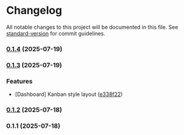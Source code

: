 # Changelog

All notable changes to this project will be documented in this file. See [standard-version](https://github.com/conventional-changelog/standard-version) for commit guidelines.

### [0.1.4](https://github.com/marvinbarretto/task-triage/compare/v0.1.3...v0.1.4) (2025-07-19)

### [0.1.3](https://github.com/marvinbarretto/task-triage/compare/v0.1.2...v0.1.3) (2025-07-19)


### Features

* [Dashboard] Kanban style layout ([e338f22](https://github.com/marvinbarretto/task-triage/commit/e338f2298a8ae23d3c31311fd6d2be86220fd307))

### [0.1.2](https://github.com/marvinbarretto/task-triage/compare/v0.1.1...v0.1.2) (2025-07-18)

### 0.1.1 (2025-07-18)

